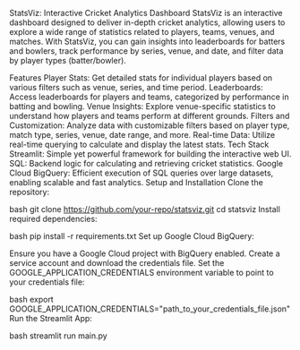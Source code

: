 StatsViz: Interactive Cricket Analytics Dashboard
StatsViz is an interactive dashboard designed to deliver in-depth cricket analytics, allowing users to explore a wide range of statistics related to players, teams, venues, and matches. With StatsViz, you can gain insights into leaderboards for batters and bowlers, track performance by series, venue, and date, and filter data by player types (batter/bowler).

Features
Player Stats: Get detailed stats for individual players based on various filters such as venue, series, and time period.
Leaderboards: Access leaderboards for players and teams, categorized by performance in batting and bowling.
Venue Insights: Explore venue-specific statistics to understand how players and teams perform at different grounds.
Filters and Customization: Analyze data with customizable filters based on player type, match type, series, venue, date range, and more.
Real-time Data: Utilize real-time querying to calculate and display the latest stats.
Tech Stack
Streamlit: Simple yet powerful framework for building the interactive web UI.
SQL: Backend logic for calculating and retrieving cricket statistics.
Google Cloud BigQuery: Efficient execution of SQL queries over large datasets, enabling scalable and fast analytics.
Setup and Installation
Clone the repository:

bash
git clone https://github.com/your-repo/statsviz.git
cd statsviz
Install required dependencies:

bash
pip install -r requirements.txt
Set up Google Cloud BigQuery:

Ensure you have a Google Cloud project with BigQuery enabled.
Create a service account and download the credentials file.
Set the GOOGLE_APPLICATION_CREDENTIALS environment variable to point to your credentials file:

bash
export GOOGLE_APPLICATION_CREDENTIALS="path_to_your_credentials_file.json"
Run the Streamlit App:

bash
streamlit run main.py
